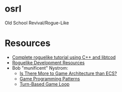 # osrl
Old School Revival/Rogue-Like

# Resources
* [Complete roguelike tutorial using C++ and libtcod](http://www.roguebasin.com/index.php?title=Complete_roguelike_tutorial_using_C%2B%2B_and_libtcod_-_part_1:_setting_up)
* [Roguelike Development Resources](https://github.com/marukrap/RoguelikeDevResources)
* Bob "munificent" Nystrom:
  * [Is There More to Game Architecture than ECS?](https://www.youtube.com/watch?v=JxI3Eu5DPwE)
  * [Game Programming Patterns](http://gameprogrammingpatterns.com/)
  * [Turn-Based Game Loop](http://journal.stuffwithstuff.com/2014/07/15/a-turn-based-game-loop/)
